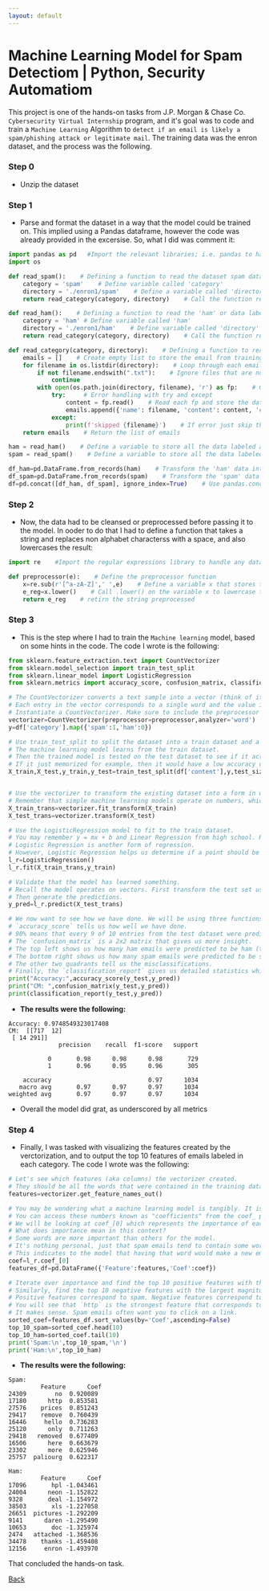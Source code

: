 ```yaml
---
layout: default
---
```


# Machine Learning Model for Spam Detectiom | Python, Security Automatiom

This project is one of the hands-on tasks from J.P. Morgan & Chase Co. `Cybersecurity Virtual Internship` program, and it's goal was to code and train a `Machine Learning` Algorithm to `detect if an email is likely a spam/phishing attack or legitimate mail`. The training data was the enron dataset, and the process was the following. 

### Step 0 

* Unzip the dataset

### Step 1 

* Parse and format the dataset in a way that the model could be trained on. This implied using a Pandas dataframe, however the code was already provided in the excersise. So, what I did was comment it:

```python
import pandas as pd   #Import the relevant libraries; i.e. pandas to handle data, and os to find the path to the data
import os

def read_spam():    # Defining a function to read the dataset spam data 
    category = 'spam'    # Define variable called 'category'
    directory = './enron1/spam'    # Define a variable called 'directory' with the location of the data
    return read_category(category, directory)    # Call the function read_category()

def read_ham():    # Defining a function to read the 'ham' or data labeled as not spam
    category = 'ham' # Define variable called 'ham'
    directory = './enron1/ham'    # Define variable called 'directory' with the location of the data to be read
    return read_category(category, directory)    # Call the function read_category()

def read_category(category, directory):    # Defining a function to read the labeled data
    emails = []    # Create empty list to store the email from training data
    for filename in os.listdir(directory):    # Loop through each email stored as a separate .txt file
        if not filename.endswith(".txt"):    # Ignore files that are not .txt
            continue
        with open(os.path.join(directory, filename), 'r') as fp:    # Open the location of each file as fp
            try:     # Error handling with try and except
                content = fp.read()    # Read each fp and store the data in the variable 'content'
                emails.append({'name': filename, 'content': content, 'category': category})    # Appedn the data to list as a dictionary with try entries 
            except:
                print(f'skipped {filename}')    # If error just skip the file
    return emails    # Return the list of emails

ham = read_ham()    # Define a variable to store all the data labeled as 'ham'
spam = read_spam()    # Define a variable to store all the data labeled as 'spam'

df_ham=pd.DataFrame.from_records(ham)    # Transform the 'ham' data into a panda dataframe so as to be able to train the model with clean data
df_spam=pd.DataFrame.from_records(spam)    # Transform the 'spam' data into a panda dataframe so as to be able to train the model with clean data
df=pd.concat([df_ham, df_spam], ignore_index=True)    # Use pandas.concat to join dataframes along an axis. In this case along the label axis
```

### Step 2 

* Now, the data had to be cleansed or preprocessed before passing it to the model. In ooder to do that I had to define a function that takes a string and replaces non alphabet characterss with a space, and also lowercases the result:

```python
import re    #Import the regular expressions library to handle any data 

def preprocessor(e):    # Define the preprocessor function 
    x=re.sub(r'[^a-zA-Z]',' ',e)    # Define a variable x that stores the result of calling the re.sub() function to substitute non alpha characters with spáces
    e_reg=x.lower()    # Call .lower() on the variable x to lowercase the string
    return e_reg    # retirn the string preprocessed
```

### Step 3

* This is the step where I had to train the `Machine learning` model, based on some hints in the code. The code I wrote is the following:

```python
from sklearn.feature_extraction.text import CountVectorizer
from sklearn.model_selection import train_test_split
from sklearn.linear_model import LogisticRegression
from sklearn.metrics import accuracy_score, confusion_matrix, classification_report

# The CountVectorizer converts a text sample into a vector (think of it as an array of floats).
# Each entry in the vector corresponds to a single word and the value is the number of times the word appeared.
# Instantiate a CountVectorizer. Make sure to include the preprocessor you previously wrote in the constructor.
vectorizer=CountVectorizer(preprocessor=preprocessor,analyzer='word')
y=df['category'].map({'spam':1,'ham':0})

# Use train_test_split to split the dataset into a train dataset and a test dataset.
# The machine learning model learns from the train dataset.
# Then the trained model is tested on the test dataset to see if it actually learned anything.
# If it just memorized for example, then it would have a low accuracy on the test dataset and a high accuracy on the train dataset.
X_train,X_test,y_train,y_test=train_test_split(df['content'],y,test_size=0.2,train_size=0.8,shuffle=True,random_state=42)


# Use the vectorizer to transform the existing dataset into a form in which the model can learn from.
# Remember that simple machine learning models operate on numbers, which the CountVectorizer conveniently helped us do.
X_train_trans=vectorizer.fit_transform(X_train)
X_test_trans=vectorizer.transform(X_test)

# Use the LogisticRegression model to fit to the train dataset.
# You may remember y = mx + b and Linear Regression from high school. Here, we fitted a scatter plot to a line.
# Logistic Regression is another form of regression. 
# However, Logistic Regression helps us determine if a point should be in category A or B, which is a perfect fit.
l_r=LogisticRegression()
l_r.fit(X_train_trans,y_train)

# Validate that the model has learned something.
# Recall the model operates on vectors. First transform the test set using the vectorizer. 
# Then generate the predictions.
y_pred=l_r.predict(X_test_trans)

# We now want to see how we have done. We will be using three functions.
# `accuracy_score` tells us how well we have done. 
# 90% means that every 9 of 10 entries from the test dataset were predicted accurately.
# The `confusion_matrix` is a 2x2 matrix that gives us more insight.
# The top left shows us how many ham emails were predicted to be ham (that's good!).
# The bottom right shows us how many spam emails were predicted to be spam (that's good!).
# The other two quadrants tell us the misclassifications.
# Finally, the `classification_report` gives us detailed statistics which you may have seen in a statistics class.
print("Accuracy:",accuracy_score(y_test,y_pred))
print("CM: ",confusion_matrix(y_test,y_pred))
print(classification_report(y_test,y_pred))
```

* **The results were the following:**

```jupyter
Accuracy: 0.9748549323017408
CM:  [[717  12]
 [ 14 291]]
              precision    recall  f1-score   support

           0       0.98      0.98      0.98       729
           1       0.96      0.95      0.96       305

    accuracy                           0.97      1034
   macro avg       0.97      0.97      0.97      1034
weighted avg       0.97      0.97      0.97      1034
```

* Overall the model did grat, as underscored by all metrics

### Step 4 

* Finally, I was tasked with visualizing the features created by the verctorization, and to output the top 10 features of emails labeled in each category. The code I wrote was the following:

```python
# Let's see which features (aka columns) the vectorizer created. 
# They should be all the words that were contained in the training dataset.
features=vectorizer.get_feature_names_out()

# You may be wondering what a machine learning model is tangibly. It is just a collection of numbers. 
# You can access these numbers known as "coefficients" from the coef_ property of the model
# We will be looking at coef_[0] which represents the importance of each feature.
# What does importance mean in this context?
# Some words are more important than others for the model.
# It's nothing personal, just that spam emails tend to contain some words more frequently.
# This indicates to the model that having that word would make a new email more likely to be spam.
coef=l_r.coef_[0]
features_df=pd.DataFrame({'Feature':features,'Coef':coef})

# Iterate over importance and find the top 10 positive features with the largest magnitude.
# Similarly, find the top 10 negative features with the largest magnitude.
# Positive features correspond to spam. Negative features correspond to ham.
# You will see that `http` is the strongest feature that corresponds to spam emails. 
# It makes sense. Spam emails often want you to click on a link.
sorted_coef=features_df.sort_values(by='Coef',ascending=False)
top_10_spam=sorted_coef.head(10)
top_10_ham=sorted_coef.tail(10)
print('Spam:\n',top_10_spam,'\n')
print('Ham:\n',top_10_ham)
```

* **The results were the following:**

```jupyter
Spam:
         Feature      Coef
24309        no  0.920089
17180      http  0.853581
27576    prices  0.851243
29417    remove  0.760439
16446     hello  0.736283
25120      only  0.711263
29418   removed  0.677409
16506      here  0.663679
23302      more  0.625946
25757  paliourg  0.622317 

Ham:
         Feature      Coef
17096       hpl -1.043461
24004      neon -1.152822
9328       deal -1.154972
38503       xls -1.227058
26651  pictures -1.292209
9141      daren -1.295490
10653       doc -1.325974
2474   attached -1.368536
34478    thanks -1.459408
12156     enron -1.493970
```

That concluded the hands-on task. 

[Back](./)
